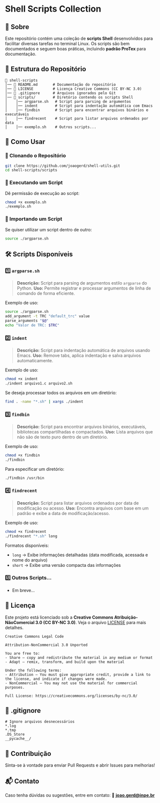 # Shell Scripts Collection

## 📌 Sobre
Este repositório contém uma coleção de **scripts Shell** desenvolvidos para facilitar diversas tarefas no terminal Linux. Os scripts são bem documentados e seguem boas práticas, incluindo **padrão ProTex** para documentação.

## 📂 Estrutura do Repositório
```
📂 shell-scripts
│── 📜 README.md       # Documentação do repositório
│── 📜 LICENSE         # Licença Creative Commons (CC BY-NC 3.0)
│── 📜 .gitignore      # Arquivos ignorados pelo Git
│── 📂 scripts/        # Diretório contendo os scripts Shell
│    │── argparse.sh   # Script para parsing de argumentos
│    │── indent        # Script para indentação automática com Emacs
│    │── findbin       # Script para encontrar arquivos binários e executáveis
│    │── findrecent    # Script para listar arquivos ordenados por data
│    │── exemplo.sh    # Outros scripts...
```

## 🚀 Como Usar
### 🔹 Clonando o Repositório
```bash
git clone https://github.com/joaogerd/shell-utils.git
cd shell-scripts/scripts
```

### 🔹 Executando um Script
Dê permissão de execução ao script:
```bash
chmod +x exemplo.sh
./exemplo.sh
```

### 🔹 Importando um Script
Se quiser utilizar um script dentro de outro:
```bash
source ./argparse.sh
```

## 🛠 Scripts Disponíveis

### 1️⃣ `argparse.sh`
> **Descrição:** Script para parsing de argumentos estilo `argparse` do Python.
> **Uso:** Permite registrar e processar argumentos de linha de comando de forma eficiente.

Exemplo de uso:
```bash
source ./argparse.sh
add_argument -t TRC "default_trc" value
parse_arguments "$@"
echo "Valor de TRC: $TRC"
```

### 2️⃣ `indent`
> **Descrição:** Script para indentação automática de arquivos usando Emacs.
> **Uso:** Remove tabs, aplica indentação e salva arquivos automaticamente.

Exemplo de uso:
```bash
chmod +x indent
./indent arquivo1.c arquivo2.sh
```

Se deseja processar todos os arquivos em um diretório:
```bash
find . -name "*.sh" | xargs ./indent
```

### 3️⃣ `findbin`
> **Descrição:** Script para encontrar arquivos binários, executáveis, bibliotecas compartilhadas e compactados.
> **Uso:** Lista arquivos que não são de texto puro dentro de um diretório.

Exemplo de uso:
```bash
chmod +x findbin
./findbin
```

Para especificar um diretório:
```bash
./findbin /usr/bin
```

### 4️⃣ `findrecent`
> **Descrição:** Script para listar arquivos ordenados por data de modificação ou acesso.
> **Uso:** Encontra arquivos com base em um padrão e exibe a data de modificação/acesso.

Exemplo de uso:
```bash
chmod +x findrecent
./findrecent "*.sh" long
```

Formatos disponíveis:
- `long`  → Exibe informações detalhadas (data modificada, acessada e nome do arquivo)
- `short` → Exibe uma versão compacta das informações

### 5️⃣ Outros Scripts...
- Em breve...

## 📝 Licença
Este projeto está licenciado sob a **Creative Commons Atribuição-NãoComercial 3.0 (CC BY-NC 3.0)**.
Veja o arquivo [LICENSE](LICENSE) para mais detalhes.

```
Creative Commons Legal Code

Attribution-NonCommercial 3.0 Unported

You are free to:
- Share — copy and redistribute the material in any medium or format
- Adapt — remix, transform, and build upon the material

Under the following terms:
- Attribution — You must give appropriate credit, provide a link to the license, and indicate if changes were made.
- NonCommercial — You may not use the material for commercial purposes.

Full License: https://creativecommons.org/licenses/by-nc/3.0/
```

## 📑 .gitignore
```
# Ignore arquivos desnecessários
*.log
*.tmp
.DS_Store
__pycache__/
```

## 🤝 Contribuição
Sinta-se à vontade para enviar Pull Requests e abrir Issues para melhorias!

## 📬 Contato
Caso tenha dúvidas ou sugestões, entre em contato: 
📧 **joao.gerd@inpe.br**

